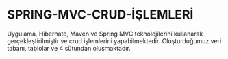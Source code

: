 #  SPRING-MVC-CRUD-İŞLEMLERİ
 Uygulama, Hibernate, Maven ve Spring MVC teknolojilerini kullanarak gerçekleştirilmiştir ve  crud işlemlerini yapabilmektedir. Oluşturduğumuz  veri tabanı, tablolar ve  4 sütundan oluşmaktadır.
